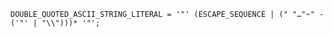 <!-- This file is generated automatically by infrastructure scripts. Please don't edit by hand. -->

```{ .ebnf .slang-ebnf #DOUBLE_QUOTED_ASCII_STRING_LITERAL }
DOUBLE_QUOTED_ASCII_STRING_LITERAL = '"' (ESCAPE_SEQUENCE | (" "…"~" - ('"' | "\\")))* '"';
```
